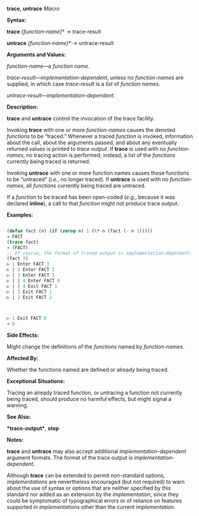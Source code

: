 **trace, untrace** *Macro* 



**Syntax:** 



**trace** *\{function-name\}*\* → trace-result 



**untrace** *\{function-name\}*\* → untrace-result 



**Arguments and Values:** 



*function-name*—a *function name*. 



*trace-result*—*implementation-dependent*, unless no *function-names* are supplied, in which case *trace-result* is a *list* of *function names*. 



*untrace-result*—*implementation-dependent*. 



**Description:** 



**trace** and **untrace** control the invocation of the trace facility. 



Invoking **trace** with one or more *function-names* causes the denoted *functions* to be “traced.” Whenever a traced *function* is invoked, information about the call, about the arguments passed, and about any eventually returned values is printed to *trace output*. If **trace** is used with no *function-names*, no tracing action is performed; instead, a list of the *functions* currently being traced is returned. 



Invoking **untrace** with one or more function names causes those functions to be “untraced” (*i.e.*, no longer traced). If **untrace** is used with no *function-names*, all *functions* currently being traced are untraced. 



If a *function* to be traced has been open-coded (*e.g.*, because it was declared **inline**), a call to that *function* might not produce trace output. 



**Examples:**
```lisp

(defun fact (n) (if (zerop n) 1 (\* n (fact (- n 1))))) 
→ FACT 
(trace fact) 
→ (FACT) 
;; Of course, the format of traced output is implementation-dependent. 
(fact 3) 
▷ 1 Enter FACT 3 
▷ | 2 Enter FACT 2 
▷ | 3 Enter FACT 1 
▷ | | 4 Enter FACT 0 
▷ | | 4 Exit FACT 1 
▷ | 3 Exit FACT 1 
▷ | 2 Exit FACT 2 



▷ 1 Exit FACT 6 
→ 6 

```
**Side Effects:** 



Might change the definitions of the *functions* named by *function-names*. 



**Affected By:** 



Whether the functions named are defined or already being traced. 



**Exceptional Situations:** 



Tracing an already traced function, or untracing a function not currently being traced, should produce no harmful effects, but might signal a warning. 



**See Also:** 



**\*trace-output\***, **step** 



**Notes:** 



**trace** and **untrace** may also accept additional *implementation-dependent* argument formats. The format of the trace output is *implementation-dependent*. 



Although **trace** can be extended to permit non-standard options, *implementations* are nevertheless encouraged (but not required) to warn about the use of syntax or options that are neither specified by this standard nor added as an extension by the *implementation*, since they could be symptomatic of typographical errors or of reliance on features supported in *implementations* other than the current *implementation*. 



